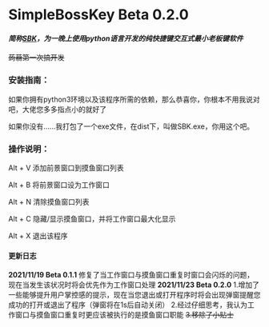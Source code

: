 # SimpleBossKey  Beta 0.2.0

#### *简称[SBK](https://github.com/wza123/SimpleBossKey)，为一晚上使用python语言开发的纯快捷键交互式最小老板键软件*

~~蒟蒻第一次搞开发~~

### 安装指南：

如果你拥有python3环境以及该程序所需的依赖，那么恭喜你，你根本不用我说对吧，大佬您多多指点小的就好了

如果你没有......我打包了一个exe文件，在dist下，叫做SBK.exe，你用这个吧。

### 操作说明：

Alt + V 添加前景窗口到摸鱼窗口列表

Alt + B 将前景窗口设为工作窗口

Alt + N 清除摸鱼窗口列表

Alt + C 隐藏/显示摸鱼窗口，并将工作窗口最大化显示

Alt + X 退出该程序

#### 更新日志

**2021/11/19 Beta 0.1.1** 修复了当工作窗口与摸鱼窗口重复时窗口会闪烁的问题，现在当发生该状况时将会优先作为工作窗口处理
**2021/11/23 Beta 0.2.0** 1.增加了一些能够提升用户掌控感的提示，现在当您退出或打开程序时将会出现弹窗提醒您成功的打开或退出了程序（弹窗将在1s后自动关闭） 2.经过仔细思考，我认为工作窗口与摸鱼窗口重复时更应该被执行的是摸鱼窗口职能 ~~3.移除了小贴士~~